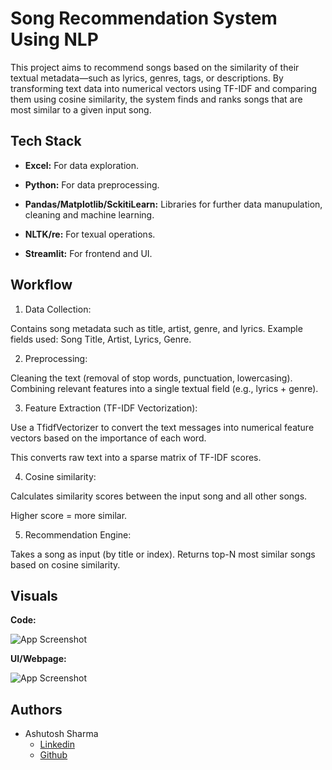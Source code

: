 
# Song Recommendation System Using NLP

This project aims to recommend songs based on the similarity of their textual metadata—such as lyrics, genres, tags, or descriptions. By transforming text data into numerical vectors using TF-IDF and comparing them using cosine similarity, the system finds and ranks songs that are most similar to a given input song.
## Tech Stack

- **Excel:** For data exploration.

- **Python:** For data preprocessing.

- **Pandas/Matplotlib/SckitiLearn:** Libraries for further data manupulation, cleaning and machine learning.

- **NLTK/re:** For texual operations.

- **Streamlit:** For frontend and UI.

## Workflow

1. Data Collection:

Contains song metadata such as title, artist, genre, and lyrics.
Example fields used: Song Title, Artist, Lyrics, Genre.

2. Preprocessing:

Cleaning the text (removal of stop words, punctuation, lowercasing). Combining relevant features into a single textual field (e.g., lyrics + genre).

3. Feature Extraction (TF-IDF Vectorization):

Use a TfidfVectorizer to convert the text messages into numerical feature vectors based on the importance of each word.

This converts raw text into a sparse matrix of TF-IDF scores.

4. Cosine similarity:

Calculates similarity scores between the input song and all other songs.

Higher score = more similar.

5. Recommendation Engine:

Takes a song as input (by title or index).
Returns top-N most similar songs based on cosine similarity.
## Visuals

**Code:**

![App Screenshot](https://via.placeholder.com/468x300?text=App+Screenshot+Here)

**UI/Webpage:**

![App Screenshot](https://via.placeholder.com/468x300?text=App+Screenshot+Here)
## Authors

- Ashutosh Sharma
    - [Linkedin](https://www.linkedin.com/in/ashutosh-sharma28/)
    - [Github](https://github.com/btw-ImAsh)

